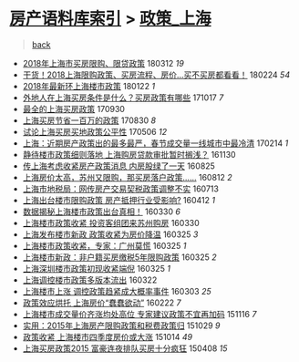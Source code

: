 [房产语料库索引](../../README.md)  > [政策_上海](政策_上海.md)
====
> [back](../README.md)

- [2018年上海市买房限购、限贷政策](http://jkwz.applinzi.com/ittc/7079545136126362640.html#2018%E5%B9%B4%E4%B8%8A%E6%B5%B7%E5%B8%82%E4%B9%B0%E6%88%BF%E9%99%90%E8%B4%AD%E3%80%81%E9%99%90%E8%B4%B7%E6%94%BF%E7%AD%96) 180312 *19* 
- [干货！2018上海限购政策、买房流程、房价…买不买房都看看！](http://jkwz.applinzi.com/ittc/7073771268581360646.html#%E5%B9%B2%E8%B4%A7%EF%BC%812018%E4%B8%8A%E6%B5%B7%E9%99%90%E8%B4%AD%E6%94%BF%E7%AD%96%E3%80%81%E4%B9%B0%E6%88%BF%E6%B5%81%E7%A8%8B%E3%80%81%E6%88%BF%E4%BB%B7%E2%80%A6%E4%B9%B0%E4%B8%8D%E4%B9%B0%E6%88%BF%E9%83%BD%E7%9C%8B%E7%9C%8B%EF%BC%81) 180224 *54* 
- [2018年最新环上海楼市政策](http://jkwz.applinzi.com/ittc/7061443815041139722.html#2018%E5%B9%B4%E6%9C%80%E6%96%B0%E7%8E%AF%E4%B8%8A%E6%B5%B7%E6%A5%BC%E5%B8%82%E6%94%BF%E7%AD%96) 180122 *1* 
- [外地人在上海买房条件是什么？买房政策有哪些](http://jkwz.applinzi.com/ittc/7025334796362974225.html#%E5%A4%96%E5%9C%B0%E4%BA%BA%E5%9C%A8%E4%B8%8A%E6%B5%B7%E4%B9%B0%E6%88%BF%E6%9D%A1%E4%BB%B6%E6%98%AF%E4%BB%80%E4%B9%88%EF%BC%9F%E4%B9%B0%E6%88%BF%E6%94%BF%E7%AD%96%E6%9C%89%E5%93%AA%E4%BA%9B) 171017 *7* 
- [最全的上海买房政策](http://jkwz.applinzi.com/ittc/7019096852895630352.html#%E6%9C%80%E5%85%A8%E7%9A%84%E4%B8%8A%E6%B5%B7%E4%B9%B0%E6%88%BF%E6%94%BF%E7%AD%96) 170930  
- [上海买房节省一百万的政策](http://jkwz.applinzi.com/ittc/7007656728337056784.html#%E4%B8%8A%E6%B5%B7%E4%B9%B0%E6%88%BF%E8%8A%82%E7%9C%81%E4%B8%80%E7%99%BE%E4%B8%87%E7%9A%84%E6%94%BF%E7%AD%96) 170830 *8* 
- [试论上海买房买地政策公平性](http://jkwz.applinzi.com/ittc/6964422891293639685.html#%E8%AF%95%E8%AE%BA%E4%B8%8A%E6%B5%B7%E4%B9%B0%E6%88%BF%E4%B9%B0%E5%9C%B0%E6%94%BF%E7%AD%96%E5%85%AC%E5%B9%B3%E6%80%A7) 170506 *12* 
- [上海：近期房产政策出的最多最严，春节成交量一线城市中最冷清](http://jkwz.applinzi.com/ittc/6933887552749831172.html#%E4%B8%8A%E6%B5%B7%EF%BC%9A%E8%BF%91%E6%9C%9F%E6%88%BF%E4%BA%A7%E6%94%BF%E7%AD%96%E5%87%BA%E7%9A%84%E6%9C%80%E5%A4%9A%E6%9C%80%E4%B8%A5%EF%BC%8C%E6%98%A5%E8%8A%82%E6%88%90%E4%BA%A4%E9%87%8F%E4%B8%80%E7%BA%BF%E5%9F%8E%E5%B8%82%E4%B8%AD%E6%9C%80%E5%86%B7%E6%B8%85) 170214 *1* 
- [静待楼市政策细则落地 上海购房贷款审批暂时搁浅？](http://jkwz.applinzi.com/ittc/6906428055081190405.html#%E9%9D%99%E5%BE%85%E6%A5%BC%E5%B8%82%E6%94%BF%E7%AD%96%E7%BB%86%E5%88%99%E8%90%BD%E5%9C%B0+%E4%B8%8A%E6%B5%B7%E8%B4%AD%E6%88%BF%E8%B4%B7%E6%AC%BE%E5%AE%A1%E6%89%B9%E6%9A%82%E6%97%B6%E6%90%81%E6%B5%85%EF%BC%9F) 161130  
- [传上海考虑收紧房产政策消息 内房股绿了一天](http://jkwz.applinzi.com/ittc/6870344061453599749.html#%E4%BC%A0%E4%B8%8A%E6%B5%B7%E8%80%83%E8%99%91%E6%94%B6%E7%B4%A7%E6%88%BF%E4%BA%A7%E6%94%BF%E7%AD%96%E6%B6%88%E6%81%AF+%E5%86%85%E6%88%BF%E8%82%A1%E7%BB%BF%E4%BA%86%E4%B8%80%E5%A4%A9) 160825  
- [上海房价太高，苏州又限购，那买房落户政策……](http://jkwz.applinzi.com/ittc/6865500833814414340.html#%E4%B8%8A%E6%B5%B7%E6%88%BF%E4%BB%B7%E5%A4%AA%E9%AB%98%EF%BC%8C%E8%8B%8F%E5%B7%9E%E5%8F%88%E9%99%90%E8%B4%AD%EF%BC%8C%E9%82%A3%E4%B9%B0%E6%88%BF%E8%90%BD%E6%88%B7%E6%94%BF%E7%AD%96%E2%80%A6%E2%80%A6) 160812 *2* 
- [上海市地税局：网传房产交易契税政策调整不实](http://jkwz.applinzi.com/ittc/6854282099779175428.html#%E4%B8%8A%E6%B5%B7%E5%B8%82%E5%9C%B0%E7%A8%8E%E5%B1%80%EF%BC%9A%E7%BD%91%E4%BC%A0%E6%88%BF%E4%BA%A7%E4%BA%A4%E6%98%93%E5%A5%91%E7%A8%8E%E6%94%BF%E7%AD%96%E8%B0%83%E6%95%B4%E4%B8%8D%E5%AE%9E) 160713  
- [上海出台楼市限购政策 房产抵押行业受影响?](http://jkwz.applinzi.com/ittc/6820176995631498244.html#%E4%B8%8A%E6%B5%B7%E5%87%BA%E5%8F%B0%E6%A5%BC%E5%B8%82%E9%99%90%E8%B4%AD%E6%94%BF%E7%AD%96+%E6%88%BF%E4%BA%A7%E6%8A%B5%E6%8A%BC%E8%A1%8C%E4%B8%9A%E5%8F%97%E5%BD%B1%E5%93%8D%3F) 160412 *1* 
- [数据揭秘上海楼市政策出台真相！](http://jkwz.applinzi.com/ittc/6815325067554587653.html#%E6%95%B0%E6%8D%AE%E6%8F%AD%E7%A7%98%E4%B8%8A%E6%B5%B7%E6%A5%BC%E5%B8%82%E6%94%BF%E7%AD%96%E5%87%BA%E5%8F%B0%E7%9C%9F%E7%9B%B8%EF%BC%81) 160330 *6* 
- [上海楼市政策收紧 投资客组团来苏州购房](http://jkwz.applinzi.com/ittc/6815353260093211653.html#%E4%B8%8A%E6%B5%B7%E6%A5%BC%E5%B8%82%E6%94%BF%E7%AD%96%E6%94%B6%E7%B4%A7+%E6%8A%95%E8%B5%84%E5%AE%A2%E7%BB%84%E5%9B%A2%E6%9D%A5%E8%8B%8F%E5%B7%9E%E8%B4%AD%E6%88%BF) 160330  
- [上海发布楼市新政 政策收紧为房价降温](http://jkwz.applinzi.com/ittc/6813486178904835077.html#%E4%B8%8A%E6%B5%B7%E5%8F%91%E5%B8%83%E6%A5%BC%E5%B8%82%E6%96%B0%E6%94%BF+%E6%94%BF%E7%AD%96%E6%94%B6%E7%B4%A7%E4%B8%BA%E6%88%BF%E4%BB%B7%E9%99%8D%E6%B8%A9) 160325 *3* 
- [上海楼市政策收紧，专家：广州莫慌](http://jkwz.applinzi.com/ittc/6813485960666809348.html#%E4%B8%8A%E6%B5%B7%E6%A5%BC%E5%B8%82%E6%94%BF%E7%AD%96%E6%94%B6%E7%B4%A7%EF%BC%8C%E4%B8%93%E5%AE%B6%EF%BC%9A%E5%B9%BF%E5%B7%9E%E8%8E%AB%E6%85%8C) 160325 *1* 
- [上海楼市新政：非户籍买房缴税5年限购政策](http://jkwz.applinzi.com/ittc/6813474040941380612.html#%E4%B8%8A%E6%B5%B7%E6%A5%BC%E5%B8%82%E6%96%B0%E6%94%BF%EF%BC%9A%E9%9D%9E%E6%88%B7%E7%B1%8D%E4%B9%B0%E6%88%BF%E7%BC%B4%E7%A8%8E5%E5%B9%B4%E9%99%90%E8%B4%AD%E6%94%BF%E7%AD%96) 160325 *2* 
- [上海深圳楼市政策初现收紧端倪](http://jkwz.applinzi.com/ittc/6813392224565855237.html#%E4%B8%8A%E6%B5%B7%E6%B7%B1%E5%9C%B3%E6%A5%BC%E5%B8%82%E6%94%BF%E7%AD%96%E5%88%9D%E7%8E%B0%E6%94%B6%E7%B4%A7%E7%AB%AF%E5%80%AA) 160325 *1* 
- [上海调控楼市政策多版本流出](http://jkwz.applinzi.com/ittc/6812217272315675652.html#%E4%B8%8A%E6%B5%B7%E8%B0%83%E6%8E%A7%E6%A5%BC%E5%B8%82%E6%94%BF%E7%AD%96%E5%A4%9A%E7%89%88%E6%9C%AC%E6%B5%81%E5%87%BA) 160322  
- [上海楼市上涨 调控政策趋紧成大概率事件](http://jkwz.applinzi.com/ittc/6805429623902962693.html#%E4%B8%8A%E6%B5%B7%E6%A5%BC%E5%B8%82%E4%B8%8A%E6%B6%A8+%E8%B0%83%E6%8E%A7%E6%94%BF%E7%AD%96%E8%B6%8B%E7%B4%A7%E6%88%90%E5%A4%A7%E6%A6%82%E7%8E%87%E4%BA%8B%E4%BB%B6) 160303 *25* 
- [政策效应烘托 上海房价“蠢蠢欲动”](http://jkwz.applinzi.com/ittc/6801756846842971141.html#%E6%94%BF%E7%AD%96%E6%95%88%E5%BA%94%E7%83%98%E6%89%98+%E4%B8%8A%E6%B5%B7%E6%88%BF%E4%BB%B7%E2%80%9C%E8%A0%A2%E8%A0%A2%E6%AC%B2%E5%8A%A8%E2%80%9D) 160222 *7* 
- [上海楼市成交量价齐涨均处高位 专家建议政策不宜再加码](http://jkwz.applinzi.com/ittc/6765315477463368708.html#%E4%B8%8A%E6%B5%B7%E6%A5%BC%E5%B8%82%E6%88%90%E4%BA%A4%E9%87%8F%E4%BB%B7%E9%BD%90%E6%B6%A8%E5%9D%87%E5%A4%84%E9%AB%98%E4%BD%8D+%E4%B8%93%E5%AE%B6%E5%BB%BA%E8%AE%AE%E6%94%BF%E7%AD%96%E4%B8%8D%E5%AE%9C%E5%86%8D%E5%8A%A0%E7%A0%81) 151116 *7* 
- [实用：2015年上海房产限购政策和税费政策归](http://jkwz.applinzi.com/ittc/6758538766249427972.html#%E5%AE%9E%E7%94%A8%EF%BC%9A2015%E5%B9%B4%E4%B8%8A%E6%B5%B7%E6%88%BF%E4%BA%A7%E9%99%90%E8%B4%AD%E6%94%BF%E7%AD%96%E5%92%8C%E7%A8%8E%E8%B4%B9%E6%94%BF%E7%AD%96%E5%BD%92) 151029 *9* 
- [政策收紧 上海楼市四季度房价或大涨](http://jkwz.applinzi.com/ittc/6752970873724666885.html#%E6%94%BF%E7%AD%96%E6%94%B6%E7%B4%A7+%E4%B8%8A%E6%B5%B7%E6%A5%BC%E5%B8%82%E5%9B%9B%E5%AD%A3%E5%BA%A6%E6%88%BF%E4%BB%B7%E6%88%96%E5%A4%A7%E6%B6%A8) 151014 *49* 
- [上海买房政策2015 富豪连夜排队买房十分疯狂](http://jkwz.applinzi.com/ittc/547650611401470120.html#%E4%B8%8A%E6%B5%B7%E4%B9%B0%E6%88%BF%E6%94%BF%E7%AD%962015+%E5%AF%8C%E8%B1%AA%E8%BF%9E%E5%A4%9C%E6%8E%92%E9%98%9F%E4%B9%B0%E6%88%BF%E5%8D%81%E5%88%86%E7%96%AF%E7%8B%82) 150408 *15* 
